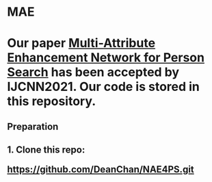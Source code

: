 <h1>MAE<h1>

Our paper [Multi-Attribute Enhancement Network for Person Search](https://arxiv.org/ftp/arxiv/papers/2102/2102.07968.pdf) has been accepted by IJCNN2021. Our code is stored in this repository.

<h2>Preparation<h2>
  1. Clone this repo:
  
  <addr>https://github.com/DeanChan/NAE4PS.git<addr>
  
